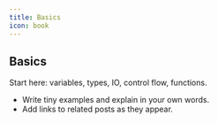 ```yaml
---
title: Basics
icon: book
---
```


## Basics

Start here: variables, types, IO, control flow, functions.

- Write tiny examples and explain in your own words.
- Add links to related posts as they appear.
